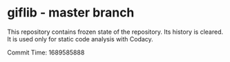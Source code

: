 # giflib - master branch

This repository contains frozen state of the repository.
Its history is cleared. It is used only for static code
analysis with Codacy.

Commit Time: 1689585888